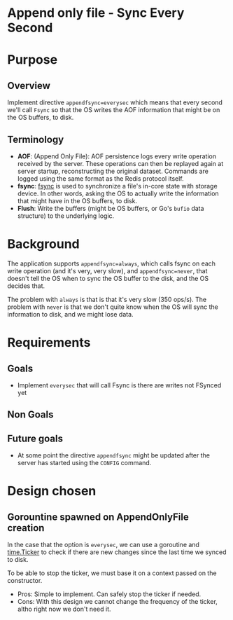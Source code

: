 Append only file - Sync Every Second
==============================

# Purpose

## Overview

Implement directive `appendfsync=everysec` which means that every second we'll call `Fsync` so that the OS writes
the AOF information that might be on the OS buffers, to disk.
 
## Terminology

* **AOF**: (Append Only File): AOF persistence logs every write operation received by the server. These operations can then be replayed again at server startup, reconstructing the original dataset. Commands are logged using the same format as the Redis protocol itself.
* **fsync**: [fsync](https://linux.die.net/man/2/fsync) is used to synchronize a file's in-core state with storage device. In other words, asking the OS to actually write the information that might have in the OS buffers, to disk.
* **Flush**: Write the buffers (might be OS buffers, or Go's `bufio` data structure) to the underlying logic.


# Background

The application supports `appendfsync=always`, which calls fsync on each write operation (and it's very, very slow), and
`appendfsync=never`, that doesn't tell the OS when to sync the OS buffer to the disk, and the OS decides that.

The problem with `always` is that  is that it's very slow (350 ops/s). The problem with `never` is that we don't
quite know when the OS will sync the information to disk, and we might lose data.


# Requirements

## Goals

* Implement `everysec` that will call Fsync is there are writes not FSynced yet

## Non Goals

## Future goals

* At some point the directive `appendfsync` might be updated after the server has started using the `CONFIG` command.


# Design chosen


## Gorountine spawned on AppendOnlyFile creation

In the case that the option is `everysec`, we can use a goroutine and [time.Ticker](https://pkg.go.dev/time#Ticker) to check if there are new changes since the last time we synced to disk.

To be able to stop the ticker, we must base it on a context passed on the constructor.

* Pros: Simple to implement. Can safely stop the ticker if needed.
* Cons: With this design we cannot change the frequency of the ticker, altho right now we don't need it.





